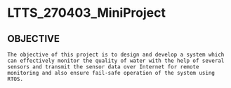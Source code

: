 # LTTS_270403_MiniProject

## OBJECTIVE
    The objective of this project is to design and develop a system which can effectively monitor the quality of water with the help of several sensors and transmit the sensor data over Internet for remote monitoring and also ensure fail-safe operation of the system using RTOS.

